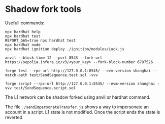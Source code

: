# Shadow fork tools

Usefull commands:

```shell
npx hardhat help
npx hardhat test
REPORT_GAS=true npx hardhat test
npx hardhat node
npx hardhat ignition deploy ./ignition/modules/Lock.js
```


```
anvil --block-time 12 --port 8545 --fork-url https://sepolia.infura.io/v3/<your_key> --fork-block-number 6787526

forge test --rpc-url http://127.0.0.1:8545/ --evm-version shanghai --match-path test/SendSequence.test.sol -vvv

forge script --rpc-url http://127.0.0.1:8545/ --evm-version shanghai -vvv test/SendSequence.script.sol
```

The L1 network can be shadow forked using anvil or hardhat command.

The file `./sendImpersonateTransfer.js` shows a way to impersonate an account in a script. L1 state is not modified. Once the script ends the state is reverted.


